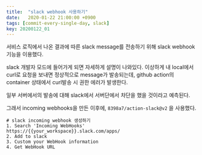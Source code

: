 ```yaml
---
title:  "slack webhook 사용하기"
date:   2020-01-22 21:00:00 +0900
tags: [commit-every-single-day, slack]
key: 20200122_01
---
```


서비스 로직에서 나온 결과에 따른 slack message를 전송하기 위해 slack webhook 기능을 이용했다.

slack 개발자 모드에 들어가게 되면 자세하게 설명이 나와있다. 
이상하게 내 local에서 curl로 요청을 보내면 정상적으로 message가 발송되는데, 
github action의 container 상태에서 curl발송 시 권한 에러가 발생한다. 

일부 서버에서의 발송에 대해 slack에서 서버단에서 차단을 했을 것이라고 예측된다.

그래서 incoming webhooks을 만든 이후에, `8398a7/action-slack@v2` 을 사용했다.

```
# slack incoming webhook 생성하기
1. Search 'Incoming WebHooks'
https://{{your_workspace}}.slack.com/apps/
2. Add to slack
3. Custom your WebHook information
4. Get WebHook URL

```